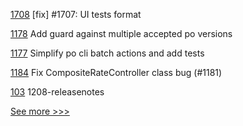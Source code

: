 
[1708](https://github.com/hyperledger/iroha/pull/1708) [fix] #1707: UI tests format

[1178](https://github.com/hyperledger/grid/pull/1178) Add guard against multiple accepted po versions

[1177](https://github.com/hyperledger/grid/pull/1177) Simplify po cli batch actions and add tests

[1184](https://github.com/hyperledger/caliper/pull/1184) Fix CompositeRateController class bug (#1181)

[103](https://github.com/hyperledger-labs/fabric-operations-console/pull/103) 1208-releasenotes


[See more >>>](https://start-here.hyperledger.org/pull-requests)
